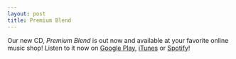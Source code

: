 ```yaml
---
layout: post
title: Premium Blend
---
```


Our new CD, *Premium Blend* is out now and available at your favorite online music shop! Listen to it now on [Google Play](https://play.google.com/store/music/album/Uptown_Vocal_Premium_Blend?id=B2snzh6apheuocjp725xezy4lzm), [iTunes](https://itunes.apple.com/us/album/premium-blend/id923616885) or [Spotify](https://play.spotify.com/album/0IaAhtGQV359FpoePYGvog)!